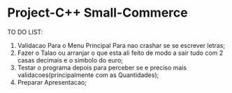 # Project-C++ Small-Commerce

TO DO LIST:
1.  Validacao Para o Menu Principal Para nao crashar se se escrever letras;
2.  Fazer o Talao ou arranjar o que esta ali feito de modo a sair tudo com 2 casas decimais e o simbolo do euro;
3.  Testar o programa depois para perceber se e preciso mais validacoes(principalmente com as Quantidades);
4.  Preparar Apresentacao;
